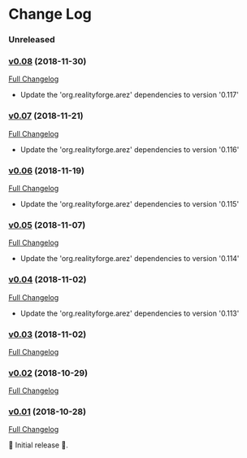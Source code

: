 # Change Log

### Unreleased

### [v0.08](https://github.com/arez/arez-mediaquery/tree/v0.08) (2018-11-30)
[Full Changelog](https://github.com/arez/arez-mediaquery/compare/v0.07...v0.08)

* Update the 'org.realityforge.arez' dependencies to version '0.117'

### [v0.07](https://github.com/arez/arez-mediaquery/tree/v0.07) (2018-11-21)
[Full Changelog](https://github.com/arez/arez-mediaquery/compare/v0.06...v0.07)

* Update the 'org.realityforge.arez' dependencies to version '0.116'

### [v0.06](https://github.com/arez/arez-mediaquery/tree/v0.06) (2018-11-19)
[Full Changelog](https://github.com/arez/arez-mediaquery/compare/v0.05...v0.06)

* Update the 'org.realityforge.arez' dependencies to version '0.115'

### [v0.05](https://github.com/arez/arez-mediaquery/tree/v0.05) (2018-11-07)
[Full Changelog](https://github.com/arez/arez-mediaquery/compare/v0.04...v0.05)

* Update the 'org.realityforge.arez' dependencies to version '0.114'

### [v0.04](https://github.com/arez/arez-mediaquery/tree/v0.04) (2018-11-02)
[Full Changelog](https://github.com/arez/arez-mediaquery/compare/v0.03...v0.04)

* Update the 'org.realityforge.arez' dependencies to version '0.113'

### [v0.03](https://github.com/arez/arez-mediaquery/tree/v0.03) (2018-11-02)
[Full Changelog](https://github.com/arez/arez-mediaquery/compare/v0.02...v0.03)

### [v0.02](https://github.com/arez/arez-mediaquery/tree/v0.02) (2018-10-29)
[Full Changelog](https://github.com/arez/arez-mediaquery/compare/v0.01...v0.02)

### [v0.01](https://github.com/arez/arez-mediaquery/tree/v0.01) (2018-10-28)
[Full Changelog](https://github.com/arez/arez-mediaquery/compare/6c66134c54b5f0db90bee962c6ef7a5f12e5a808...v0.01)

 ‎🎉	Initial release ‎🎉.
